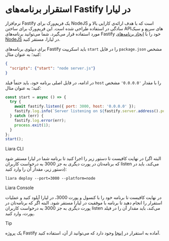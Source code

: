 # استقرار برنامه‌های Fastify در لیارا

نرم‌افزار Fastify یک فریم‌ورک برای NodeJS است که با هدف ارائه‌ی کارایی بالا و سادگی در استفاده طراحی شده است. این فریم‌ورک  برای ساختن APIهای سریع و سبک مورد استفاده قرار می‌گیرد. شما می‌توانید برنامه‌های Fastify خود را با [ایجاد برنامه‌های NodeJS](../../how-tos/create-app.md) در لیارا، مستقر کنید.




برای دیپلوی برنامه‌های Fastify باید اسکریپت `start` را در فایل `package.json` مشخص کنید؛ به عنوان مثال: 

```json
{
  "scripts": {"start": "node server.js"}
}
```

در ادامه، در فایل اصلی برنامه خود، باید حتماً فیلد `host` را با مقدار `'0.0.0.0'` مشخص کنید؛ به عنوان مثال:

```js
const start = async () => {
  try {
    await fastify.listen({ port: 3000, host: '0.0.0.0' });
    fastify.log.info(`Server listening on ${fastify.server.address().port}`);
  } catch (err) {
    fastify.log.error(err);
    process.exit(1);
  }
};
start();
```



Liara CLI

در نهایت کافیست تا دستور زیر را اجرا کنید تا برنامه شما در لیارا مستقر شود (البته اگر که برنامه‌تان در پورت دیگری به جز 3000 به درخواست کاربران listen می‌کند، باید در دستور زیر، مقدار آن را وارد کنید):

```
liara deploy --port=3000 --platform=node
```

Liara Console



در نهایت کافیست تا برنامه خود را با کنسول و پورت 3000، در لیارا آپلود کنید و عملیات استقرار را انجام دهید تا برنامه با موفقیت در لیارا مستقر شود. البته اگر که برنامه‌تان در پورت دیگری به جز 3000 به درخواست کاربران listen می‌کند، باید مقدار آن را در فیلد پورت، وارد کنید.

> [!TIP]
> یک پروژه Fastify آماده به استقرار در [اینجا](https://github.com/liara-cloud/fastify-getting-started) وجود دارد که می‌توانید از آن، استفاده کنید.




